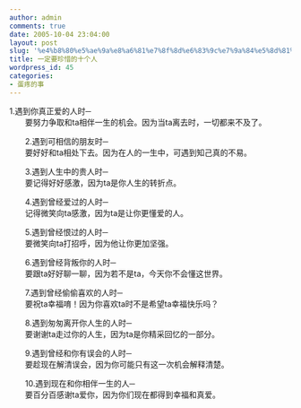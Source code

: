 ```yaml
---
author: admin
comments: true
date: 2005-10-04 23:04:00
layout: post
slug: '%e4%b8%80%e5%ae%9a%e8%a6%81%e7%8f%8d%e6%83%9c%e7%9a%84%e5%8d%81%e4%b8%aa%e4%ba%ba'
title: 一定要珍惜的十个人
wordpress_id: 45
categories:
- 蛋疼的事
---
```


1.遇到你真正爱的人时─  
　　要努力争取和ta相伴一生的机会。因为当ta离去时，一切都来不及了。  
  
　　2.遇到可相信的朋友时─  
　　要好好和ta相处下去。因为在人的一生中，可遇到知己真的不易。  
  
　　3.遇到人生中的贵人时─  
　　要记得好好感激，因为ta是你人生的转折点。  
  
　　4.遇到曾经爱过的人时─  
　　记得微笑向ta感激，因为ta是让你更懂爱的人。  
  
　　5.遇到曾经恨过的人时─  
　　要微笑向ta打招呼，因为他让你更加坚强。  
  
　　6.遇到曾经背叛你的人时─  
　　要跟ta好好聊一聊，因为若不是ta，今天你不会懂这世界。  
  
　　7.遇到曾经偷偷喜欢的人时─  
　　要祝ta幸福唷！因为你喜欢ta时不是希望ta幸福快乐吗？  
  
　　8.遇到匆匆离开你人生的人时─  
　　要谢谢ta走过你的人生，因为ta是你精采回忆的一部分。  
  
　　9.遇到曾经和你有误会的人时─  
　　要趁现在解清误会，因为你可能只有这一次机会解释清楚。  
  
　　10.遇到现在和你相伴一生的人─  
　　要百分百感谢ta爱你，因为你们现在都得到幸福和真爱。  

